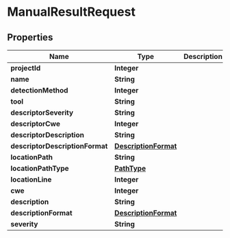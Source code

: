 
# ManualResultRequest

## Properties
Name | Type | Description | Notes
------------ | ------------- | ------------- | -------------
**projectId** | **Integer** |  |  [optional]
**name** | **String** |  |  [optional]
**detectionMethod** | **Integer** |  |  [optional]
**tool** | **String** |  |  [optional]
**descriptorSeverity** | **String** |  |  [optional]
**descriptorCwe** | **Integer** |  |  [optional]
**descriptorDescription** | **String** |  |  [optional]
**descriptorDescriptionFormat** | [**DescriptionFormat**](DescriptionFormat.md) |  |  [optional]
**locationPath** | **String** |  |  [optional]
**locationPathType** | [**PathType**](PathType.md) |  |  [optional]
**locationLine** | **Integer** |  |  [optional]
**cwe** | **Integer** |  |  [optional]
**description** | **String** |  |  [optional]
**descriptionFormat** | [**DescriptionFormat**](DescriptionFormat.md) |  |  [optional]
**severity** | **String** |  |  [optional]




